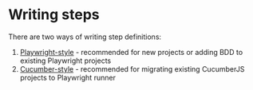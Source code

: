 # Writing steps
There are two ways of writing step definitions:
1. [Playwright-style](writing-steps/playwright-style.md) - recommended for new projects or adding BDD to existing Playwright projects
2. [Cucumber-style](writing-steps/cucumber-style.md) - recommended for migrating existing CucumberJS projects to Playwright runner